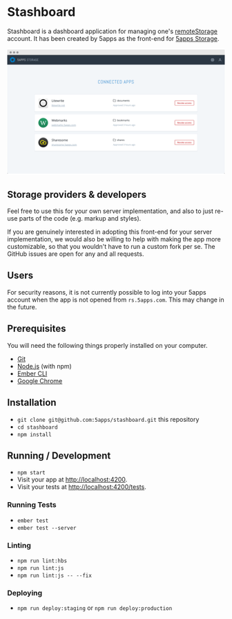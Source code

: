 # Stashboard

Stashboard is a dashboard application for managing one's
[remoteStorage](https://remotestorage.io/) account. It has been created by
5apps as the front-end for [5apps Storage](https://5apps.com/storage).

![Screenshot of a 5apps Storage dashboard](screenshots/connected-apps.png)

## Storage providers & developers

Feel free to use this for your own server implementation, and also to just
re-use parts of the code (e.g. markup and styles).

If you are genuinely interested in adopting this front-end for your server
implementation, we would also be willing to help with making the app more
customizable, so that you wouldn't have to run a custom fork per se. The GitHub
issues are open for any and all requests.

## Users

For security reasons, it is not currently possible to log into your 5apps
account when the app is not opened from `rs.5apps.com`. This may change in the
future.

## Prerequisites

You will need the following things properly installed on your computer.

* [Git](https://git-scm.com/)
* [Node.js](https://nodejs.org/) (with npm)
* [Ember CLI](https://ember-cli.com/)
* [Google Chrome](https://google.com/chrome/)

## Installation

* `git clone git@github.com:5apps/stashboard.git` this repository
* `cd stashboard`
* `npm install`

## Running / Development

* `npm start`
* Visit your app at [http://localhost:4200](http://localhost:4200).
* Visit your tests at [http://localhost:4200/tests](http://localhost:4200/tests).

### Running Tests

* `ember test`
* `ember test --server`

### Linting

* `npm run lint:hbs`
* `npm run lint:js`
* `npm run lint:js -- --fix`

### Deploying

* `npm run deploy:staging` or `npm run deploy:production`
